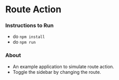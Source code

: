 # Route Action

### Instructions to Run
- do `npm install`
- do `npm run`

### About
- An example application to simulate route action.
- Toggle the sidebar by changing the route.